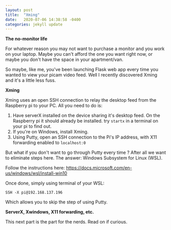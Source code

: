 ```yaml
---
layout: post
title:  "Xming"
date:   2020-07-06 14:38:58 -0400
categories: jekyll update
---
```

**The no-monitor life**

For whatever reason you may not want to purchase a monitor and you work on your laptop. Maybe you can't afford the one you want right now, or maybe you don't have the space in your apartment/van. 

So maybe, like me, you've been launching Flask web app every time you wanted to view your picam video feed. Well I recently discovered Xming and it's a little less fuss. 

**Xming**

Xming uses an open SSH connection to relay the desktop feed from the Raspberry pi to your PC. All you need to do is: 

1. Have serverX installed on the device sharing it's desktop feed. On the Raspberry pi it should already be installed. try `startx` in a terminal on your pi to find out.
2. If you're on Windows, install Xming. 
3. Using Putty, open an SSH connection to the Pi's IP address, with X11 forwarding enabled to `localhost:0`

But what if you don't want to go through Putty every time ? After all we want to eliminate steps here.
The answer: Windows Subsystem for Linux (WSL). 

Follow the instructions here: https://docs.microsoft.com/en-us/windows/wsl/install-win10

Once done, simply using terminal of your WSL:

`SSH -X pi@192.168.137.196`

Which allows you to skip the step of using Putty.

**ServerX, Xwindows, X11 forwarding, etc.**

This next part is the part for the nerds. Read on if curious.